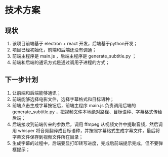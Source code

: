 # 技术方案

## 现状

1. 该项目前端基于 electron + react 开发，后端基于python开发；
2. 项目已经初始化，前端和后端还没有调通；
3. 前端主程序是 main.js ，后端主程序是 generate_subtitle.py ；
4. 前端和后端的通讯方式是通过调用子进程的方式；


## 下一步计划

1. 让前端和后端能够通讯；
2. 前端能够选择电影文件，选择字幕格式和目标语种；
3. 前端点击生成字幕按钮后，前端主程序 main.js 负责调用后端的 generate_subtitle.py ，把视频文件本地绝对路径、目标语种、字幕格式传给后端；
4. 后端接收到前端传来的参数后，调用 ffmpeg 从视频文件中提取音频，然后调用 whisper 将音频翻译成目标语种，并按照字幕格式生成字幕文件，最后将字幕文件保存到视频文件所在目录；
5. 生成字幕的过程中，后端要显打印转写进度，完成后前端提示完成，但不要弹框提示；